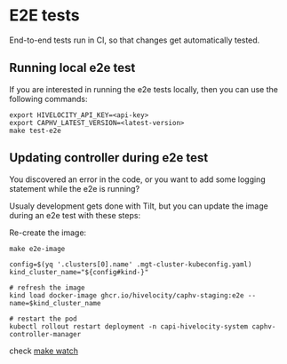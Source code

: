 # E2E tests

End-to-end tests run in CI, so that changes get automatically tested.

## Running local e2e test

If you are interested in running the e2e tests locally, then you can use the following commands:
```
export HIVELOCITY_API_KEY=<api-key>
export CAPHV_LATEST_VERSION=<latest-version>
make test-e2e
```

## Updating controller during e2e test

You discovered an error in the code, or you want to add some logging statement while the e2e is running?

Usualy development gets done with Tilt, but you can update the image during an e2e test with these steps:

Re-create the image:
```
make e2e-image
```

```
config=$(yq '.clusters[0].name' .mgt-cluster-kubeconfig.yaml)
kind_cluster_name="${config#kind-}"

# refresh the image
kind load docker-image ghcr.io/hivelocity/caphv-staging:e2e --name=$kind_cluster_name

# restart the pod
kubectl rollout restart deployment -n capi-hivelocity-system caphv-controller-manager
```

check [make watch](../topics/make-watch.md)